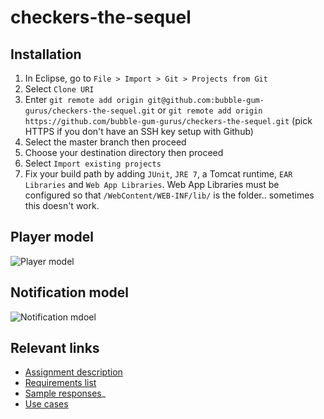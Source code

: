 checkers-the-sequel
===================

Installation
------------

1. In Eclipse, go to `File > Import > Git > Projects from Git`
2. Select `Clone URI`
3. Enter `git remote add origin git@github.com:bubble-gum-gurus/checkers-the-sequel.git` or `git remote add origin https://github.com/bubble-gum-gurus/checkers-the-sequel.git` (pick HTTPS if you don't have an SSH key setup with Github)
4. Select the master branch then proceed
5. Choose your destination directory then proceed
6. Select `Import existing projects`
7. Fix your build path by adding `JUnit`, `JRE 7`, a Tomcat runtime, `EAR Libraries` and `Web App Libraries`.  Web App Libraries must be configured so that `/WebContent/WEB-INF/lib/` is the folder.. sometimes this doesn't work.

Player model
------------
![Player model](http://users.encs.concordia.ca/~sthiel/soen387/assignments/CheckersGame/CheckersGamePlayer.png)

Notification model
------------------
![Notification mdoel](http://users.encs.concordia.ca/~sthiel/soen387/assignments/CheckersGame/CheckersGameNotification.png)

Relevant links
--------------

- [Assignment description](http://users.encs.concordia.ca/~sthiel/soen387/assignments/CheckersGame/Assignment2.html)
- [Requirements list](http://users.encs.concordia.ca/~sthiel/soen387/assignments/CheckersGame/Requirements.txt)
- [Sample responses](http://users.encs.concordia.ca/~sthiel/soen387/assignments/CheckersGame/SampleResponses.txt)_
- [Use cases](http://users.encs.concordia.ca/~sthiel/soen387/assignments/CheckersGame/UseCases.txt)
